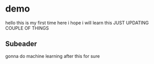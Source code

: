 # demo
hello this is my first time here i hope i will learn this 
JUST UPDATING COUPLE OF THINGS
## Subeader
gonna do machine learning after this for sure
